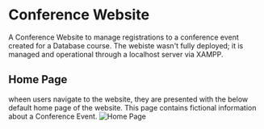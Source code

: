 # Conference Website
A Conference Website to manage registrations to a conference event created for a Database course.
The webiste wasn't fully deployed; it is managed and operational through a localhost server via XAMPP.

## Home Page
wheen users navigate to the website, they are presented with the below default home page of the website. This page contains fictional information about a Conference Event.
![Home Page](/assets/QICC%20-%20Home.png)
